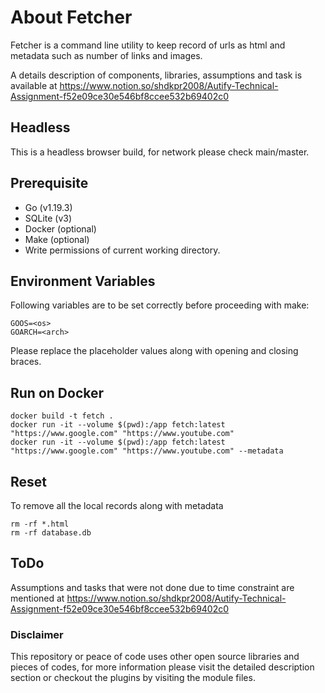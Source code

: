 # About Fetcher
Fetcher is a command line utility to keep record of urls as html and metadata such as number of 
links and images.

A details description of components, libraries, assumptions and task is available at 
https://www.notion.so/shdkpr2008/Autify-Technical-Assignment-f52e09ce30e546bf8ccee532b69402c0  

## Headless
This is a headless browser build, for network please check main/master.

## Prerequisite
- Go (v1.19.3)
- SQLite (v3)
- Docker (optional)
- Make (optional)
- Write permissions of current working directory.

## Environment Variables
Following variables are to be set correctly before proceeding with make:
```
GOOS=<os>
GOARCH=<arch>
```
Please replace the placeholder values along with opening and closing braces.

## Run on Docker
```
docker build -t fetch .  
docker run -it --volume $(pwd):/app fetch:latest "https://www.google.com" "https://www.youtube.com"
docker run -it --volume $(pwd):/app fetch:latest "https://www.google.com" "https://www.youtube.com" --metadata  
```

## Reset
To remove all the local records along with metadata
```
rm -rf *.html
rm -rf database.db
```

## ToDo
Assumptions and tasks that were not done due to time constraint are mentioned at
https://www.notion.so/shdkpr2008/Autify-Technical-Assignment-f52e09ce30e546bf8ccee532b69402c0

### Disclaimer
This repository or peace of code uses other open source libraries and pieces of codes, 
for more information please visit the detailed description section or checkout the plugins 
by visiting the module files.
